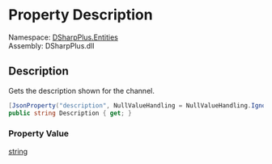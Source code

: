# Property Description

Namespace: [DSharpPlus.Entities](DSharpPlus.Entities.md)  
Assembly: DSharpPlus.dll

## <a id="DSharpPlus_Entities_DiscordGuildWelcomeScreenChannel_Description"></a>Description

Gets the description shown for the channel.

```csharp
[JsonProperty("description", NullValueHandling = NullValueHandling.Ignore)]
public string Description { get; }
```

### Property Value

[string](https://learn.microsoft.com/dotnet/api/system.string)


